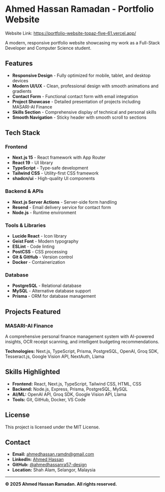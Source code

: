 # Ahmed Hassan Ramadan - Portfolio Website
Website Link: https://portfolio-website-topaz-five-61.vercel.app/

A modern, responsive portfolio website showcasing my work as a Full-Stack Developer and Computer Science student.

## Features

- **Responsive Design** - Fully optimized for mobile, tablet, and desktop devices
- **Modern UI/UX** - Clean, professional design with smooth animations and gradients
- **Contact Form** - Functional contact form with email integration
- **Project Showcase** - Detailed presentation of projects including MASARI-AI Finance
- **Skills Section** - Comprehensive display of technical and personal skills
- **Smooth Navigation** - Sticky header with smooth scroll to sections

## Tech Stack

### Frontend
- **Next.js 15** - React framework with App Router
- **React 19** - UI library
- **TypeScript** - Type-safe development
- **Tailwind CSS** - Utility-first CSS framework
- **shadcn/ui** - High-quality UI components

### Backend & APIs
- **Next.js Server Actions** - Server-side form handling
- **Resend** - Email delivery service for contact form
- **Node.js** - Runtime environment

### Tools & Libraries
- **Lucide React** - Icon library
- **Geist Font** - Modern typography
- **ESLint** - Code linting
- **PostCSS** - CSS processing
- **Git & GitHub** - Version control
- **Docker** - Containerization

### Database
- **PostgreSQL** - Relational database
- **MySQL** - Alternative database support
- **Prisma** - ORM for database management

## Projects Featured

### MASARI-AI Finance
A comprehensive personal finance management system with AI-powered insights, OCR receipt scanning, and intelligent budgeting recommendations.

**Technologies:** Next.js, TypeScript, Prisma, PostgreSQL, OpenAI, Groq SDK, Tesseract.js, Google Vision API, NextAuth, Llama

## Skills Highlighted

- **Frontend:** React, Next.js, TypeScript, Tailwind CSS, HTML, CSS
- **Backend:** Node.js, Express, Prisma, PostgreSQL, MySQL
- **AI/ML:** OpenAI API, Groq SDK, Google Vision API, Llama
- **Tools:** Git, GitHub, Docker, VS Code

## License

This project is licensed under the MIT License.

## Contact

- **Email:** ahmedhassan.ramdn@gmail.com
- **LinkedIn:** [Ahmed Hassan](https://www.linkedin.com/in/ahmed-hassan-58582a331/)
- **GitHub:** [@ahmedhassanra57-design](https://github.com/ahmedhassanra57-design)
- **Location:** Shah Alam, Selangor, Malaysia

---

**© 2025 Ahmed Hassan Ramadan. All rights reserved.**
